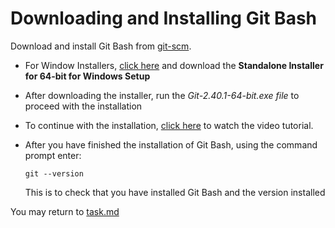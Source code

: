 # Downloading and Installing Git Bash

Download and install Git Bash from [git-scm](https://git-scm.com/downloads).

   * For Window Installers, [click here](https://git-scm.com/download/win) and download the  **Standalone Installer for 64-bit for Windows Setup**

   * After downloading the installer, run the *Git-2.40.1-64-bit.exe file* to proceed with the installation

   * To continue with the installation, [click here](./Git%20Bash%20(Windows)%20Tutorial.mkv) to watch the video tutorial.

   * After you have finished the installation of Git Bash, using the command prompt enter:
      ```
      git --version
      ```
      This is to check that you have installed Git Bash and the version installed

You may return to [task.md](../TASKS.md#1-setting-up-the-pre-requisites)